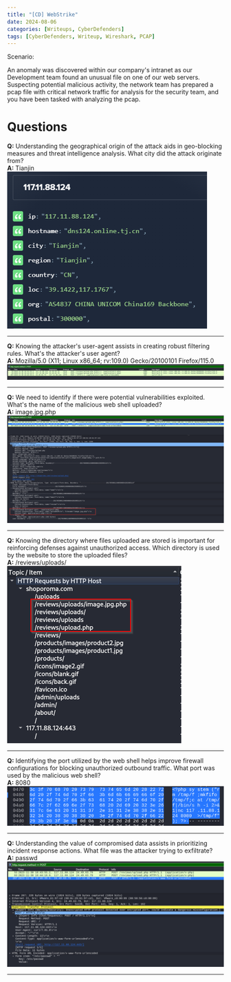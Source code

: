 ```yaml
---
title: "[CD] WebStrike"
date: 2024-08-06
categories: [Writeups, CyberDefenders]
tags: [CyberDefenders, Writeup, Wireshark, PCAP]
---
```


Scenario:

An anomaly was discovered within our company's intranet as our Development team found an unusual file on one of our web servers. Suspecting potential malicious activity, the network team has prepared a pcap file with critical network traffic for analysis for the security team, and you have been tasked with analyzing the pcap.

# Questions

**Q:** Understanding the geographical origin of the attack aids in geo-blocking measures and threat intelligence analysis. What city did the attack originate from? <br />
**A:** Tianjin <br />
<img src="/assets/img/WebStrike/WebStrike-q1-1.png" alt="WebStrike">

***

**Q:** Knowing the attacker's user-agent assists in creating robust filtering rules. What's the attacker's user agent? <br />
**A:** Mozilla/5.0 (X11; Linux x86_64; rv:109.0) Gecko/20100101 Firefox/115.0 <br />
<img src="/assets/img/WebStrike/WebStrike-q2-1.png" alt="WebStrike">

***

**Q:** We need to identify if there were potential vulnerabilities exploited. What's the name of the malicious web shell uploaded? <br />
**A:** image.jpg.php <br />
<img src="/assets/img/WebStrike/WebStrike-q3-1.png" alt="WebStrike">

***

**Q:** Knowing the directory where files uploaded are stored is important for reinforcing defenses against unauthorized access. Which directory is used by the website to store the uploaded files? <br />
**A:** /reviews/uploads/ <br />
<img src="/assets/img/WebStrike/WebStrike-q4-1.png" alt="WebStrike">

***

**Q:** Identifying the port utilized by the web shell helps improve firewall configurations for blocking unauthorized outbound traffic. What port was used by the malicious web shell?  <br />
**A:** 8080 <br />
<img src="/assets/img/WebStrike/WebStrike-q5-1.png" alt="WebStrike">

***

**Q:** Understanding the value of compromised data assists in prioritizing incident response actions. What file was the attacker trying to exfiltrate? <br />
**A:** passwd <br />
<img src="/assets/img/WebStrike/WebStrike-q6-1.png" alt="WebStrike">

***